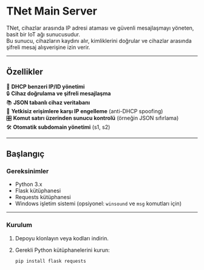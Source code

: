 # TNet Main Server

TNet, cihazlar arasında IP adresi ataması ve güvenli mesajlaşmayı yöneten, basit bir IoT ağı sunucusudur.  
Bu sunucu, cihazların kaydını alır, kimliklerini doğrular ve cihazlar arasında şifreli mesaj alışverişine izin verir.

---

## Özellikler

📡 **DHCP benzeri IP/ID yönetimi**  
🔒 **Cihaz doğrulama ve şifreli mesajlaşma**  
📚 **JSON tabanlı cihaz veritabanı**  
🚫 **Yetkisiz erişimlere karşı IP engelleme** (anti-DHCP spoofing)  
🎛️ **Komut satırı üzerinden sunucu kontrolü** (örneğin JSON sıfırlama)  
🛠️ **Otomatik subdomain yönetimi** (s1, s2)

---

## Başlangıç

### Gereksinimler

- Python 3.x
- Flask kütüphanesi
- Requests kütüphanesi
- Windows işletim sistemi (opsiyonel: `winsound` ve `msg` komutları için)

---

### Kurulum

1. Depoyu klonlayın veya kodları indirin.

2. Gerekli Python kütüphanelerini kurun:

   ```bash
   pip install flask requests
